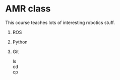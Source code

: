 # AMR class

This course teaches lots of interesting robotics stuff.  
 1. ROS  
 2. Python  
 3. Git  



    ls  
    cd  
    cp  
